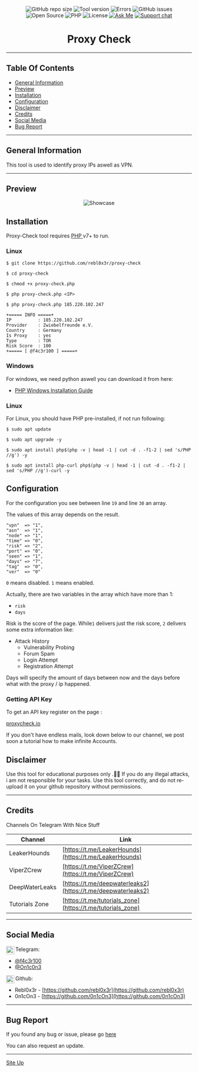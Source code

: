<p align="center">
  <img alt="GitHub repo size" src="https://img.shields.io/github/repo-size/rebl0x3r/proxy-check">
  <img alt="Tool version" src="https://img.shields.io/badge/version-0.1-brightgreen">
  <img alt="Errors" src="https://img.shields.io/badge/errors fixed-0-red">
  <img alt="GitHub issues" src="https://img.shields.io/github/issues/rebl0x3r/proxy-check">
  <img alt="Open Source" src="https://badges.frapsoft.com/os/v1/open-source.png?v=103">
  <img alt="PHP" src="https://img.shields.io/badge/php-5.3%20--%207.4-blue">
  <img alt="License" src="https://user-images.githubusercontent.com/63623649/120860225-966d4d80-c585-11eb-8d8a-7dca56f6eac8.png">
  <a href="https://t.me/f4c3r100"><img alt="Ask Me" src="https://img.shields.io/badge/Ask%20me-anything-1abc9c.svg"></a>
  <a href="https://t.me/scarlettamarket/"><img src="https://raw.githubusercontent.com/Patrolavia/telegram-badge/master/chat.svg" alt="Support chat"></a>
</p>

<h1 align=center>Proxy Check</h1>

<hr>

<h2>Table Of Contents</h2>

* [General Information](#general-info)
* [Preview](#preview)
* [Installation](#installation)
* [Configuration](#configuration)
* [Disclaimer](#disclaimer)
* [Credits](#credits)
* [Social Media](#social-media)
* [Bug Report](#bug-report)

<hr>

<h2>General Information</h2>
  
  This tool is used to identify proxy IPs aswell as VPN.
  
<hr>

<h2>Preview</h2>
<p align="center">
  <img alt="Showcase" src="https://i.ibb.co/5sp60TR/image.png">
</p>

<h2>Installation</h2>

  Proxy-Check tool requires <a href="https://www.php.net/">PHP </a> v7+ to run.
  
  <h3>Linux</h3>
  
  ```
  $ git clone https://github.com/rebl0x3r/proxy-check
  
  $ cd proxy-check

  $ chmod +x proxy-check.php
  
  $ php proxy-check.php <IP>
  
  $ php proxy-check.php 185.220.102.247
  
  +===== INFO =====+
  IP          : 185.220.102.247
  Provider    : Zwiebelfreunde e.V.
  Country     : Germany
  Is Proxy    : yes
  Type        : TOR
  Risk Score  : 100
  +===== [ @f4c3r100 ] =====+

```
    
<h3>Windows</h3>

  For windows, we need python aswell you can download it from here:<br>
  
  * [PHP Windows Installation Guide](https://www.php.net/manual/en/install.windows.php)
  
<h3>Linux</h3>

  For Linux, you should have PHP pre-installed, if not run following:
  
  ```
  $ sudo apt update
  
  $ sudo apt upgrade -y
  
  $ sudo apt install php$(php -v | head -1 | cut -d . -f1-2 | sed 's/PHP //g') -y
  
  $ sudo apt install php-curl php$(php -v | head -1 | cut -d . -f1-2 | sed 's/PHP //g')-curl -y
  
  ```

<h2>Configuration</h2>
  
  For the configuration you see between line ```19``` and line ```30``` an array.
  
  The values of this array depends on the result.
  ```
  "vpn"  => "1",
  "asn"  => "1",
  "node" => "1",
  "time" => "0",
  "risk" => "2",
  "port" => "0",
  "seen" => "1",
  "days" => "7",
  "tag"  => "0",
  "ver"  => "0"
  ```
  
  <code>0</code> means disabled.
  <code>1</code> means enabled.
  
  Actually, there are two variables in the array which have more than 1:
  * <code>risk</code>
  * <code>days</code>

  Risk is the score of the page. While```1``` delivers just the risk score, ```2``` delivers some extra information like:
  * Attack History
    * Vulnerability Probing
    * Forum Spam
    * Login Attempt
    * Registration Attempt
 
 Days will specify the amount of days between now and the days before what with the proxy / ip happened.

  <h3>Getting API Key</h3>
  
  To get an API key register on the page :
  
  [proxycheck.io](https://proxycheck.io/)
  
  If you don't have endless mails, look down below to our channel, we post soon a tutorial how to make infinite Accounts.

<h2>Disclaimer</h2>

  Use this tool for educational purposes only .🕵️‍♂️
  If you do any illegal attacks, i am not responsible for your tasks.
  Use this tool correctly, and do not re-upload it on your github repository without permissions.
  
<hr>
  
<h2>Credits</h2>
  
  Channels On Telegram With Nice Stuff
  
  | Channel | Link |
  | ------ | ------ |
  | LeakerHounds | [https://t.me/LeakerHounds](https://t.me/LeakerHounds) | 
  | ViperZCrew | [https://t.me/ViperZCrew](https://t.me/ViperZCrew) |
  | DeepWaterLeaks | [https://t.me/deepwaterleaks2](https://t.me/deepwaterleaks2) |
  | Tutorials Zone | [https://t.me/tutorials_zone](https://t.me/tutorials_zone) |
  

<hr>
            
<h2>Social Media</h2>
 <img align="left" alt="telegram.org" width="22px" src="https://images.vexels.com/media/users/3/137414/isolated/preview/3f7486417ddd88060a1818d44b6f3728-telegram-icon-logo-by-vexels.png" /> Telegram:<br />
 
* [@f4c3r100](https://t.me/f4c3r100)
* [@On1c0n3](https://t.me/On1c0n3)


<img align="left" alt="github.com" width="22px" src="https://image.flaticon.com/icons/svg/25/25231.svg" /> Github:<br />
 
* Rebl0x3r - [https://github.com/rebl0x3r](https://github.com/rebl0x3r)
* 0n1cOn3 - [https://github.com/0n1cOn3](https://github.com/0n1cOn3)

<hr>

<h2>Bug Report</h2>

  If you found any bug or issue, please go [here](https://github.com/rebl0x3r/proxy-check/issues)
  
  You can also request an update.
  
<hr>



[Site Up](#proxy-check)
